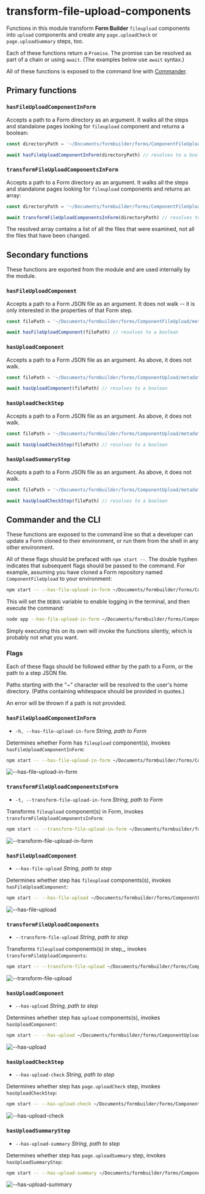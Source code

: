 # transform-file-upload-components

Functions in this module transform **Form Builder** `fileupload` components into `upload` components and create any `page.uploadCheck` or `page.uploadSummary` steps, too.

Each of these functions return a `Promise`. The promise can be resolved as part of a chain or using `await`. (The examples below use `await` syntax.)

All of these functions is exposed to the command line with [Commander](https://github.com/tj/commander.js).

## Primary functions

### `hasFileUploadComponentInForm`

Accepts a path to a Form directory as an argument. It walks all the steps and standalone pages looking for `fileupload` component and returns a boolean:

```javascript
const directoryPath = '~/Documents/formbuilder/forms/ComponentFileUpload'

await hasFileUploadComponentInForm(directoryPath) // resolves to a boolean
```

### `transformFileUploadComponentsInForm`

Accepts a path to a Form directory as an argument. It walks all the steps and standalone pages looking for `fileupload` components and returns an array:

```javascript
const directoryPath = '~/Documents/formbuilder/forms/ComponentFileUpload'

await transformFileUploadComponentsInForm(directoryPath) // resolves to an array of strings
```

The resolved array contains a list of all the files that were examined, not all the files that have been changed.

## Secondary functions

These functions are exported from the module and are used internally by the module.

### `hasFileUploadComponent`

Accepts a path to a Form JSON file as an argument. It does not walk -- it is only interested in the properties of that Form step.

```javascript
const filePath = '~/Documents/formbuilder/forms/ComponentFileUpload/metadata/page/page.fileupload.json'

await hasFileUploadComponent(filePath) // resolves to a boolean
```

### `hasUploadComponent`

Accepts a path to a Form JSON file as an argument. As above, it does not walk.

```javascript
const filePath = '~/Documents/formbuilder/forms/ComponentUpload/metadata/page/page.upload.json'

await hasUploadComponent(filePath) // resolves to a boolean
```

### `hasUploadCheckStep`

Accepts a path to a Form JSON file as an argument. As above, it does not walk.

```javascript
const filePath = '~/Documents/formbuilder/forms/ComponentUpload/metadata/page/page.upload.json'

await hasUploadCheckStep(filePath) // resolves to a boolean
```

### `hasUploadSummaryStep`

Accepts a path to a Form JSON file as an argument. As above, it does not walk.

```javascript
const filePath = '~/Documents/formbuilder/forms/ComponentUpload/metadata/page/page.upload.json'

await hasUploadCheckStep(filePath) // resolves to a boolean
```

## Commander and the CLI

These functions are exposed to the command line so that a developer can update a Form cloned to their environment, or run them from the shell in any other environment.

All of these flags should be prefaced with `npm start --`. The double hyphen indicates that subsequent flags should be passed to the command. For example, assuming you have cloned a Form repository named `ComponentFileUpload` to your environment:

```sh
npm start -- --has-file-upload-in-form ~/Documents/formbuilder/forms/ComponentFileUpload
```

This will set the `DEBUG` variable to enable logging in the terminal, and then execute the command:

```sh
node app --has-file-upload-in-form ~/Documents/formbuilder/forms/ComponentFileUpload
```

Simply executing this on its own will invoke the functions silently, which is probably not what you want.

### Flags

Each of these flags should be followed either by the path to a Form, or the path to a step JSON file.

Paths starting with the "~" character will be resolved to the user's home directory. (Paths containing whitespace should be provided in quotes.)

An error will be thrown if a path is not provided.

### `hasFileUploadComponentInForm`

- `-h, --has-file-upload-in-form` _String, path to Form_

Determines whether Form has `fileupload` component(s), invokes `hasFileUploadComponentInForm`:

```sh
npm start -- --has-file-upload-in-form ~/Documents/formbuilder/forms/ComponentFileUpload
```

![--has-file-upload-in-form](documentation/has-file-upload-in-form.png)

### `transformFileUploadComponentsInForm`

- `-t, --transform-file-upload-in-form` _String, path to Form_

Transforms `fileupload` component(s) in Form, invokes `transformFileUploadComponentsInForm`:

```sh
npm start -- --transform-file-upload-in-form ~/Documents/formbuilder/forms/ComponentFileUpload
```
![--transform-file-upload-in-form](documentation/transform-file-upload-in-form.png)

### `hasFileUploadComponent`

- `--has-file-upload` _String, path to step_

Determines whether step has `fileupload` components(s), invokes `hasFileUploadComponent`:

```sh
npm start -- --has-file-upload ~/Documents/formbuilder/forms/ComponentFileUpload/metadata/page/page.fileupload.json
```

![--has-file-upload](documentation/has-file-upload.png)

### `transformFileUploadComponents`

- `--transform-file-upload` _String, path to step_

Transforms `fileupload` components(s) in step_, invokes `transformFileUploadComponents`:

```sh
npm start -- --transform-file-upload ~/Documents/formbuilder/forms/ComponentFileUpload/metadata/page/page.fileupload.json
```

![--transform-file-upload](documentation/transform-file-upload.png)

### `hasUploadComponent`

- `--has-upload` _String, path to step_

Determines whether step has `upload` components(s), invokes `hasUploadComponent`:

```sh
npm start -- --has-upload ~/Documents/formbuilder/forms/ComponentUpload/metadata/page/page.upload.json
```

![--has-upload](documentation/has-upload.png)

### `hasUploadCheckStep`

- `--has-upload-check` _String, path to step_

Determines whether step has `page.uploadCheck` step, invokes `hasUploadCheckStep`:

```sh
npm start -- --has-upload-check ~/Documents/formbuilder/forms/ComponentUpload/metadata/page/page.upload.json
```
![--has-upload-check](documentation/has-upload-check.png)

### `hasUploadSummaryStep`

- `--has-upload-summary` _String, path to step_

Determines whether step has `page.uploadSummary` step, invokes `hasUploadSummaryStep`:

```sh
npm start -- --has-upload-summary ~/Documents/formbuilder/forms/ComponentUpload/metadata/page/page.upload.json
```
![--has-upload-summary](documentation/has-upload-summary.png)

